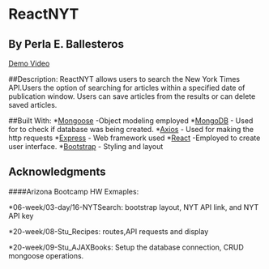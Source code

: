 # ReactNYT
## By Perla E. Ballesteros

[Demo Video](https://www.youtube.com/edit?o=U&video_id=ztJSL-2XkA4)

##Description:
ReactNYT allows users to search the New York Times API.Users the option of searching for articles within a specified date of publication window. Users can save articles from the results or can delete saved articles. 

##Built With:
*[Mongoose](http://mongoosejs.com/) -Object modeling employed
*[MongoDB](https://www.mongodb.com/_ga=2.6865776.35695775.1522686702-455317015.1520566780) - Used for to check if database was being created.
*[Axios](https://www.npmjs.com/package/axios) - Used for making the http requests
*[Express](http://expressjs.com/) - Web framework used
*[React](https://reactjs.org/) -Employed to create user interface.
*[Bootstrap](http://getbootstrap.com/) - Styling and layout

## Acknowledgments
####Arizona Bootcamp HW Exmaples:

*06-week/03-day/16-NYTSearch: bootstrap layout, NYT API link, and NYT API key

*20-week/08-Stu_Recipes: routes,API requests and display

*20-week/09-Stu_AJAXBooks: Setup the database connection, CRUD mongoose operations.

